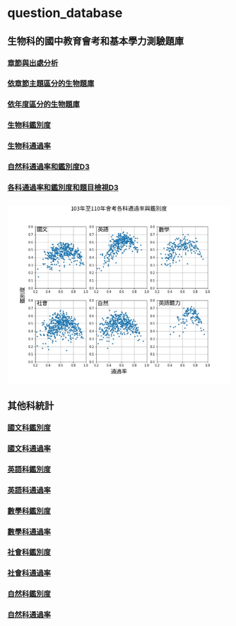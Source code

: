 # question_database
## 生物科的國中教育會考和基本學力測驗題庫
### [章節與出處分析](https://chihhsiangchien.github.io/question_database/統計/統計.html)
### [依章節主題區分的生物題庫](https://chihhsiangchien.github.io/question_database/生物題庫.html)


### [依年度區分的生物題庫](https://chihhsiangchien.github.io/question_database/生物題庫_年度.html)


### [生物科鑑別度](https://chihhsiangchien.github.io/question_database/統計/統計_生物鑑別度.html)
### [生物科通過率](https://chihhsiangchien.github.io/question_database/統計/統計_生物通過率.html)

### [自然科通過率和鑑別度D3](https://chihhsiangchien.github.io/question_database/nature.html)

### [各科通過率和鑑別度和題目檢視D3](https://chihhsiangchien.github.io/question_database/d3/index.html)


##
![image](https://raw.githubusercontent.com/ChihHsiangChien/question_database/master/103%E5%B9%B4%E8%87%B3110%E5%B9%B4%E6%9C%83%E8%80%83%E5%90%84%E7%A7%91%E9%80%9A%E9%81%8E%E7%8E%87%E8%88%87%E9%91%91%E5%88%A5%E5%BA%A6.jpg)

## 其他科統計



### [國文科鑑別度](https://chihhsiangchien.github.io/question_database/統計/統計_國文_鑑別度.html)
### [國文科通過率](https://chihhsiangchien.github.io/question_database/統計/統計_國文_通過率.html)

### [英語科鑑別度](https://chihhsiangchien.github.io/question_database/統計/統計_英語_鑑別度.html)
### [英語科通過率](https://chihhsiangchien.github.io/question_database/統計/統計_英語_通過率.html)



### [數學科鑑別度](https://chihhsiangchien.github.io/question_database/統計/統計_數學_鑑別度.html)
### [數學科通過率](https://chihhsiangchien.github.io/question_database/統計/統計_數學_通過率.html)


### [社會科鑑別度](https://chihhsiangchien.github.io/question_database/統計/統計_社會_鑑別度.html)
### [社會科通過率](https://chihhsiangchien.github.io/question_database/統計/統計_社會_通過率.html)


### [自然科鑑別度](https://chihhsiangchien.github.io/question_database/統計/統計_自然_鑑別度.html)
### [自然科通過率](https://chihhsiangchien.github.io/question_database/統計/統計_自然_通過率.html)

